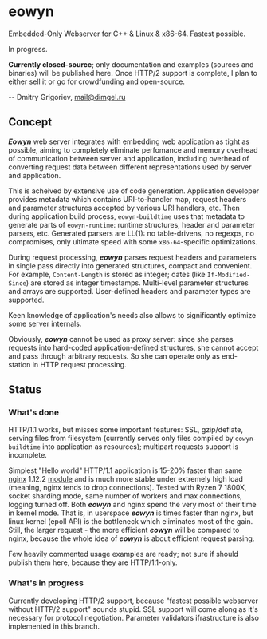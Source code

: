 # eowyn

Embedded-Only Webserver for C++ & Linux & x86-64. Fastest possible.

In progress.

**Currently closed-source**; only documentation and examples (sources and binaries) will be published here. Once HTTP/2 support is complete, I plan to either sell it or go for crowdfunding and open-source.

-- Dmitry Grigoriev, [mail@dimgel.ru](mailto:mail@dimgel.ru)

## Concept

***Eowyn*** web server integrates with embedding web application as tight as possible, aiming to completely eliminate perfomance and memory overhead of communication between server and application, including overhead of converting request data between different representations used by server and application.

This is acheived by extensive use of code generation. Application developer provides metadata which contains URI-to-handler map, request headers and parameter structures accepted by various URI handlers, etc. Then during application build process, `eowyn-buildtime` uses that metadata to generate parts of `eowyn-runtime`: runtime structures, header and parameter parsers, etc. Generated parsers are LL(1): no table-drivens, no regexps, no compromises, only ultimate speed with some `x86-64`-specific optimizations.

During request processing, ***eowyn*** parses request headers and parameters in single pass directly into generated structures, compact and convenient. For example, `Content-Length` is stored as integer; dates (like `If-Modified-Since`) are stored as integer timestamps. Multi-level parameter structures and arrays are supported. User-defined headers and parameter types are supported.

Keen knowledge of application's needs also allows to significantly optimize some server internals.

Obviously, ***eowyn*** cannot be used as proxy server: since she parses requests into hard-coded application-defined structures, she cannot accept and pass through arbitrary requests. So she can operate only as end-station in HTTP request processing.

## Status

### What's done

HTTP/1.1 works, but misses some important features: SSL, gzip/deflate, serving files from filesystem (currently serves only files compiled by `eowyn-buildtime` into application as resources); multipart requests support is incomplete.

Simplest "Hello world" HTTP/1.1 application is 15-20% faster than same [nginx](https://nginx.org/) 1.12.2 [module](https://github.com/perusio/nginx-hello-world-module) and is much more stable under extremely high load (meaning, nginx tends to drop connections). Tested with Ryzen 7 1800X, socket sharding mode, same number of workers and max connections, logging turned off. Both ***eowyn*** and nginx spend the very most of their time in kernel mode. That is, in userspace ***eowyn*** is times faster than nginx, but linux kernel (epoll API) is the bottleneck which eliminates most of the gain. Still, the larger request - the more efficient ***eowyn*** will be compared to nginx, because the whole idea of ***eowyn*** is about efficient request parsing.

Few heavily commented usage examples are ready; not sure if should publish them here, because they are HTTP/1.1-only.

### What's in progress

Currently developing HTTP/2 support, because "fastest possible webserver without HTTP/2 support" sounds stupid. SSL support will come along as it's necessary for protocol negotiation. Parameter validators ifrastructure is also implemented in this branch.
